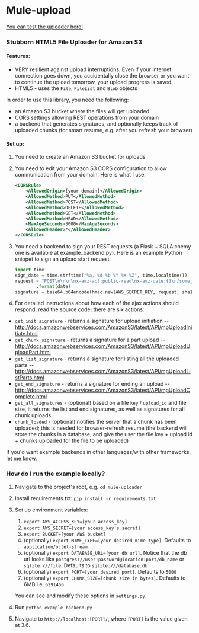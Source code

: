 Mule-upload
===========

[You can test the uploader here!](http://tranquil-spire-1625.herokuapp.com/)

### Stubborn HTML5 File Uploader for Amazon S3

#### Features:

* VERY resilient against upload interruptions. Even if your internet connection goes down, you accidentally close the browser or you want to continue the upload tomorrow, your upload progress is saved.
* HTML5 - uses the `File`, `FileList` and `Blob` objects

In order to use this library, you need the following:

* an Amazon S3 bucket where the files will get uploaded
* CORS settings allowing REST operations from your domain
* a backend that generates signatures, and optionally keeps track of uploaded chunks (for smart resume, e.g. after you refresh your browser)

#### Set up:

1. You need to create an Amazon S3 bucket for uploads
2. You need to edit your Amazon S3 CORS configuration to allow communication from your domain. Here is what I use:

     ```xml
     <CORSRule>
         <AllowedOrigin>[your domain]</AllowedOrigin>
         <AllowedMethod>PUT</AllowedMethod>
         <AllowedMethod>POST</AllowedMethod>
         <AllowedMethod>DELETE</AllowedMethod>
         <AllowedMethod>GET</AllowedMethod>
         <AllowedMethod>HEAD</AllowedMethod>
         <MaxAgeSeconds>3000</MaxAgeSeconds>
         <AllowedHeader>*</AllowedHeader>
     </CORSRule>
     ```

3. You need a backend to sign your REST requests (a Flask + SQLAlchemy one is available at example_backend.py). Here is an example Python snippet to sign an upload start request:

    ```python
    import time
    sign_date = time.strftime("%a, %d %b %Y %X %Z", time.localtime())
    request = "POST\n\n\n\nx-amz-acl:public-read\nx-amz-date:{}\n/some_key?uploads" \
            .format(date)
    signature = base64.b64encode(hmac.new(AWS_SECRET_KEY, request, sha1).digest())
    ````

4. For detailed instructions about how each of the ajax actions should respond, read the source code; there are six actions:
  * `get_init_signature` - returns a signature for upload initiation -- http://docs.amazonwebservices.com/AmazonS3/latest/API/mpUploadInitiate.html
  * `get_chunk_signature` - returns a signature for a part upload -- http://docs.amazonwebservices.com/AmazonS3/latest/API/mpUploadUploadPart.html
  * `get_list_signature` - returns a signature for listing all the uploaded parts -- http://docs.amazonwebservices.com/AmazonS3/latest/API/mpUploadListParts.html
  * `get_end_signature` - returns a signature for ending an upload -- http://docs.amazonwebservices.com/AmazonS3/latest/API/mpUploadComplete.html
  * `get_all_signatures` - (optional) based on a file `key` / `upload_id` and file size, it returns the list and end signatures, as well as signatures for all chunk uploads
  * `chunk_loaded` - (optional) notifies the server that a chunk has been uploaded; this is needed for browser-refresh resume (the backend will store the chunks in a database, and give the user the file key + upload id + chunks uploaded for the file to be uploaded)


If you'd want example backends in other languages/with other frameworks, let me know.


### How do I run the example locally?

1. Navigate to the project's root, e.g. `cd mule-uploader`
2. Install requirements.txt: `pip install -r requirements.txt`
3. Set up environment variables:
   1. `export AWS_ACCESS_KEY=[your access_key]`
   2. `export AWS_SECRET=[your access_key's secret]`
   3. `export BUCKET=[your AWS bucket]`
   4. (optionally) `export MIME_TYPE=[your desired mime-type]`. Defaults to `application/octet-stream`
   5. (optionally) `export DATABASE_URL=[your db url]`. Notice that the db url looks like `postgres://user:password@location:port/db_name` or `sqlite:///file`. Defaults to `sqlite:///database.db`
   6. (optionally) `export PORT=[your desired port]`. Defaults to `5000`
   7. (optionally) `export CHUNK_SIZE=[chunk size in bytes]`. Defaults to 6MB i.e. `6291456`

   You can see and modify these options in `settings.py`.

4. Run `python example_backend.py`
5. Navigate to `http://localhost:[PORT]/`, where `[PORT]` is the value given at 3.6.
